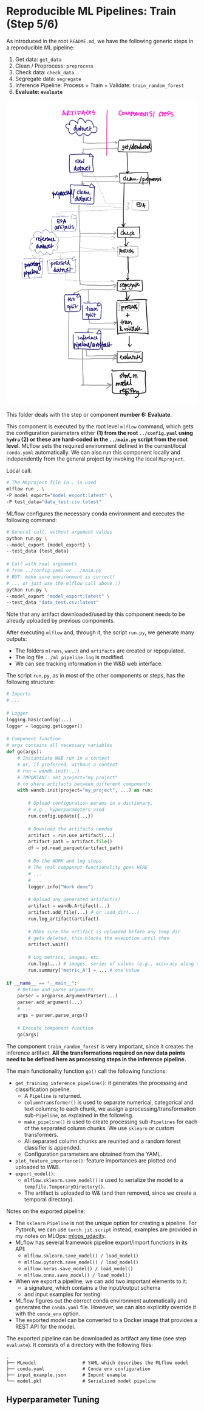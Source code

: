 # Reproducible ML Pipelines: Train (Step 5/6)

As introduced in the root `README.md`, we have the following generic steps in a reproducible ML pipeline:

1. Get data: `get_data`
2. Clean / Proprocess: `preprocess`
3. Check data: `check_data`
4. Segregate data: `segregate`
5. Inference Pipeline: Process + Train + Validate: `train_random_forest`
6. **Evaluate: `evaluate`**

![Generic Reproducible Pipeline](../assets/Reproducible_Pipeline.png)

This folder deals with the step or component **number 6: Evaluate**.

This component is executed by the root level `mlflow` command, which gets the configuration parameters either **(1) from the root `../config.yaml` using `hydra` (2) or these are hard-coded in the `../main.py` script from the root level**. MLflow sets the required environment defined in the current/local `conda.yaml` automatically. We can also run this component locally and independently from the general project by invoking the local `MLproject`.

Local call:

```bash
# The MLproject file in . is used
mlflow run . \
-P model_export="model_export:latest" \
-P test_data="data_test.csv:latest"
```

MLflow configures the necessary conda environment and executes the following command:

```bash
# General call, without argument values
python run.py \
--model_export {model_export} \
--test_data {test_data}

# Call with real arguments
# from ../config.yaml or ../main.py
# BUT: make sure environment is correct!
# ... or just use the mlflow call above :)
python run.py \
--model_export "model_export:latest" \
--test_data "data_test.csv:latest"
```

Note that any artifact downloaded/used by this component needs to be already uploaded by previous components.

After executing `mlflow` and, through it, the script `run.py`, we generate many outputs:

- The folders `mlruns`, `wandb` and `artifacts` are created or repopulated.
- The log file `../ml_pipeline.log` is modified.
- We can see tracking information in the W&B web interface.

The script `run.py`, as in most of the other components or steps, has the following structure:

```python
# Imports
# ...

# Logger
logging.basicConfig(...)
logger = logging.getLogger()

# Component function
# args contains all necessary variables
def go(args):
    # Instantiate W&B run in a context
    # or, if preferred, without a context
    # run = wandb.init(...)
    # IMPORTANT: set project="my_project"
    # to share artifacts between different components
    with wandb.init(project="my_project", ...) as run:

        # Upload configuration params in a dictionary,
        # e.g., hyperparameters used
        run.config.update({...})

        # Download the artifacts needed
        artifact = run.use_artifact(...)
        artifact_path = artifact.file()
        df = pd.read_parquet(artifact_path)

        # Do the WORK and log steps
        # The real component functionality goes HERE
        # ...
        # ...
        logger.info("Work done")

        # Upload any generated artifact(s)
        artifact = wandb.Artifact(...)
        artifact.add_file(...) # or .add_dir(...)
        run.log_artifact(artifact)

        # Make sure the artifact is uploaded before any temp dir
        # gets deleted; this blocks the execution until then
        artifact.wait()

        # Log metrics, images, etc.
        run.log(...) # images, series of values (e.g., accuracy along time)
        run.summary['metric_A'] = ... # one value

if __name__ == "__main__":
    # Define and parse arguments
    parser = argparse.ArgumentParser(...)
    parser.add_argument(...)
    # ...
    args = parser.parse_args()

    # Execute component function
    go(args)

```

The component `train_random_forest` is very important, since it creates the inference artifact. **All the transformations required on new data points need to be defined here as processing steps in the inference pipeline.**

The main functionality function `go()` call the following functions:

- `get_training_inference_pipeline()`: it generates the processing and classification pipeline.
  - A `Pipeline` is returned.
  - `ColumnTransformer()` is used to separate numerical, categorical and text columns; to each chunk, we assign a processing/transformation sub-`Pipeline`, as explained in the following.
  - `make_pipeline()` is used to create processing sub-`Pipelines` for each of the separated column chunks. We use `sklearn` or custom transformers.
  - All separated column chunks are reunited and a random forest classifier is appended.
  - Configuration parameters are obtained from the YAML.
- `plot_feature_importance()`: feature importances are plotted and uploaded to W&B.
- `export_model()`:
  - `mlflow.sklearn.save_model()` is used to serialize the model to a `tempfile.TemporaryDirectory()`.
  - The artifact is uploaded to W& (and then removed, since we create a temporal directory).

Notes on the exported pipeline:

- The `sklearn` `Pipeline` is not the unique option for creating a pipeline. For Pytorch, we can use `torch.jit.script` instead; examples are provided in my notes on MLOps: [mlops_udacity](https://github.com/mxagar/mlops_udacity/blob/main/02_Reproducible_Pipelines/MLOpsND_ReproduciblePipelines.md).
- MLflow has several framework pipeline export/import functions in its API:
  - `mlflow.sklearn.save_model() / load_model()`
  - `mlflow.pytorch.save_model() / load_model()`
  - `mlflow.keras.save_model() / load_model()`
  - `mlflow.onnx.save_model() / load_model()` 
- When we export a pipeline, we can add two important elements to it:
  - a signature, which contains a the input/output schema
  - and input examples for testing
- MLflow figures out the correct conda environment automatically and generates the `conda.yaml` file. However, we can also explicitly override it with the `conda_env` option.
- The exported model can be converted to a Docker image that provides a REST API for the model.

The exported pipeline can be downloaded as artifact any time (see step `evaluate`). It consists of a directory with the following files:

```
.
├── MLmodel                 # YAML which describes the MLflow model
├── conda.yaml              # Conda env configuration
├── input_example.json      # Inpunt example
└── model.pkl               # Serialized model pipeline
```

## Hyperparameter Tuning

